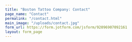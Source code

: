 ```yaml
---
title: "Boston Tattoo Company: Contact"
page_name: "Contact"
permalink: "/contact.html"
main_image: "/uploads/contact.jpg"
form_url: https://form.jotform.com/jsform/92096907092161
layout: form_page
---
```


